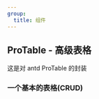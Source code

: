 ```yaml
---
group:
  title: 组件
---
```


## ProTable - 高级表格

这是对 antd ProTable 的封装

### 一个基本的表格(CRUD)

<code src="./basic/index.tsx"></code>
